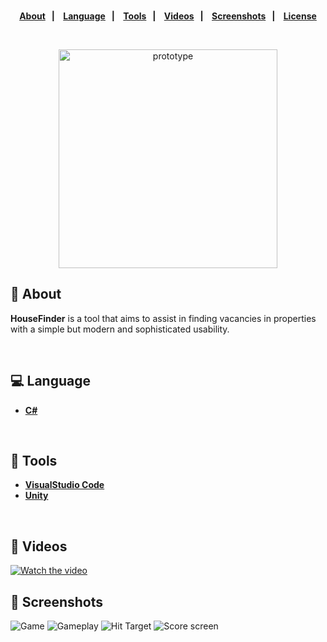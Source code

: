 <strong>
<br>
<p align="center">
  <a href="#bookmark-about">About</a>&nbsp;&nbsp;&nbsp;|&nbsp;&nbsp;&nbsp;
  <a href="#computer-technologies">Language</a>&nbsp;&nbsp;&nbsp;|&nbsp;&nbsp;&nbsp;
  <a href="#wrench-tools">Tools</a>&nbsp;&nbsp;&nbsp;|&nbsp;&nbsp;&nbsp;
  <a href="#camera_flash-videos">Videos</a>&nbsp;&nbsp;&nbsp;|&nbsp;&nbsp;&nbsp;
  <a href="#camera_flash-screenshots">Screenshots</a>&nbsp;&nbsp;&nbsp;|&nbsp;&nbsp;&nbsp;
  <a href="#memo-license">License</a>
</p>
</strong>
<br>

<p align="center">
    <img alt="prototype" src="assetsReadme/Group 1.png" height="350px" />
</p>

## :bookmark: About

**HouseFinder** is a tool that aims to assist in finding vacancies in properties with a simple but modern and sophisticated usability.

<br>

## :computer: Language

-  **[C#](https://expressjs.com/)**

<br>

## :wrench: Tools

- **[VisualStudio Code](https://code.visualstudio.com/)**
- **[Unity](https://unity.com/)**

<br>

## :camera_flash: Videos


[![Watch the video](https://user-images.githubusercontent.com/60415859/116728749-314e9700-a9de-11eb-8e32-8d50f7f70e8c.png)](https://user-images.githubusercontent.com/60415859/116728749-314e9700-a9de-11eb-8e32-8d50f7f70e8c.png)


## :camera_flash: Screenshots

![Game](https://user-images.githubusercontent.com/60415859/116728749-314e9700-a9de-11eb-8e32-8d50f7f70e8c.png)
![Gameplay](https://user-images.githubusercontent.com/60415859/116728745-314e9700-a9de-11eb-8c47-a7632a6433da.png)
![Hit Target](https://user-images.githubusercontent.com/60415859/116728746-314e9700-a9de-11eb-8630-6cc063f6be60.png)
![Score screen](https://user-images.githubusercontent.com/60415859/116728744-301d6a00-a9de-11eb-8ad0-beb91bdac9f4.png)

<br>
